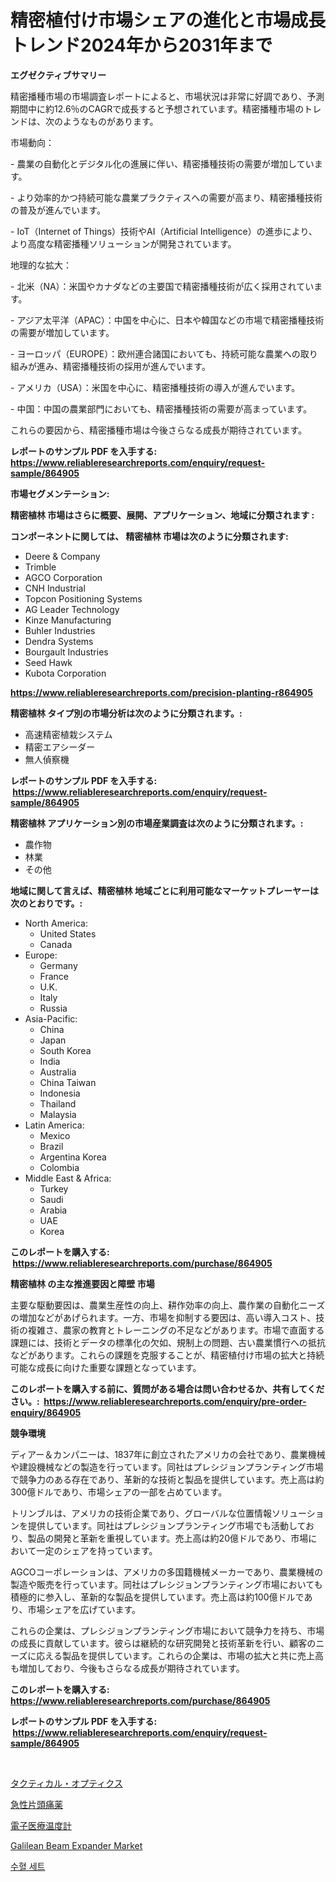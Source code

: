 <p><h1>精密植付け市場シェアの進化と市場成長トレンド2024年から2031年まで</h1></p><p><strong>エグゼクティブサマリー</strong></p>
<p><p>精密播種市場の市場調査レポートによると、市場状況は非常に好調であり、予測期間中に約12.6％のCAGRで成長すると予想されています。精密播種市場のトレンドは、次のようなものがあります。</p><p>市場動向：</p><p>- 農業の自動化とデジタル化の進展に伴い、精密播種技術の需要が増加しています。</p><p>- より効率的かつ持続可能な農業プラクティスへの需要が高まり、精密播種技術の普及が進んでいます。</p><p>- IoT（Internet of Things）技術やAI（Artificial Intelligence）の進歩により、より高度な精密播種ソリューションが開発されています。</p><p>地理的な拡大：</p><p>- 北米（NA）：米国やカナダなどの主要国で精密播種技術が広く採用されています。</p><p>- アジア太平洋（APAC）：中国を中心に、日本や韓国などの市場で精密播種技術の需要が増加しています。</p><p>- ヨーロッパ（EUROPE）：欧州連合諸国においても、持続可能な農業への取り組みが進み、精密播種技術の採用が進んでいます。</p><p>- アメリカ（USA）：米国を中心に、精密播種技術の導入が進んでいます。</p><p>- 中国：中国の農業部門においても、精密播種技術の需要が高まっています。</p><p>これらの要因から、精密播種市場は今後さらなる成長が期待されています。</p></p>
<p><strong>レポートのサンプル PDF を入手する: <a href="https://www.reliableresearchreports.com/enquiry/request-sample/864905">https://www.reliableresearchreports.com/enquiry/request-sample/864905</a></strong></p>
<p><strong>市場セグメンテーション:</strong></p>
<p><strong> 精密植林 市場はさらに概要、展開、アプリケーション、地域に分類されます :</strong></p>
<p><strong>コンポーネントに関しては、 精密植林 市場は次のように分類されます: &nbsp;</strong></p>
<p><ul><li>Deere & Company</li><li>Trimble</li><li>AGCO Corporation</li><li>CNH Industrial</li><li>Topcon Positioning Systems</li><li>AG Leader Technology</li><li>Kinze Manufacturing</li><li>Buhler Industries</li><li>Dendra Systems</li><li>Bourgault Industries</li><li>Seed Hawk</li><li>Kubota Corporation</li></ul></p>
<p><strong><a href="https://www.reliableresearchreports.com/precision-planting-r864905">https://www.reliableresearchreports.com/precision-planting-r864905</a></strong></p>
<p><strong> 精密植林 タイプ別の市場分析は次のように分類されます。:</strong></p>
<p><ul><li>高速精密植栽システム</li><li>精密エアシーダー</li><li>無人偵察機</li></ul></p>
<p><strong>レポートのサンプル PDF を入手する: &nbsp;<a href="https://www.reliableresearchreports.com/enquiry/request-sample/864905">https://www.reliableresearchreports.com/enquiry/request-sample/864905</a></strong></p>
<p><strong> 精密植林 アプリケーション別の市場産業調査は次のように分類されます。:</strong></p>
<p><ul><li>農作物</li><li>林業</li><li>その他</li></ul></p>
<p><strong>地域に関して言えば、精密植林 地域ごとに利用可能なマーケットプレーヤーは次のとおりです。:</strong></p>
<p><ul>
    <li>
        North America:
        <ul>
            <li>United States</li>
            <li>Canada</li>
        </ul>
    </li>
    <li>
        Europe:
        <ul>
            <li>Germany</li>
            <li>France</li>
            <li>U.K.</li>
            <li>Italy</li>
            <li>Russia</li>
        </ul>
    </li>
    <li>
        Asia-Pacific:
        <ul>
            <li>China</li>
            <li>Japan</li>
            <li>South Korea</li>
            <li>India</li>
            <li>Australia</li>
            <li>China Taiwan</li>
            <li>Indonesia</li>
            <li>Thailand</li>
            <li>Malaysia</li>
        </ul>
    </li>
    <li>
        Latin America:
        <ul>
            <li>Mexico</li>
            <li>Brazil</li>
            <li>Argentina Korea</li>
            <li>Colombia</li>
        </ul>
    </li>
    <li>
        Middle East & Africa:
        <ul>
            <li>Turkey</li>
            <li>Saudi</li>
            <li>Arabia</li>
            <li>UAE</li>
            <li>Korea</li>
        </ul>
    </li>
    </ul></p>
<p><strong>このレポートを購入する: &nbsp;<a href="https://www.reliableresearchreports.com/purchase/864905">https://www.reliableresearchreports.com/purchase/864905</a></strong></p>
<p><strong>精密植林 の主な推進要因と障壁 市場</strong></p>
<p><p>主要な駆動要因は、農業生産性の向上、耕作効率の向上、農作業の自動化ニーズの増加などがあげられます。一方、市場を抑制する要因は、高い導入コスト、技術の複雑さ、農家の教育とトレーニングの不足などがあります。市場で直面する課題には、技術とデータの標準化の欠如、規制上の問題、古い農業慣行への抵抗などがあります。これらの課題を克服することが、精密植付け市場の拡大と持続可能な成長に向けた重要な課題となっています。</p></p>
<p><strong>このレポートを購入する前に、質問がある場合は問い合わせるか、共有してください。:&nbsp; <a href="https://www.reliableresearchreports.com/enquiry/pre-order-enquiry/864905">https://www.reliableresearchreports.com/enquiry/pre-order-enquiry/864905</a></strong></p>
<p><strong>競争環境</strong></p>
<p><p>ディアー＆カンパニーは、1837年に創立されたアメリカの会社であり、農業機械や建設機械などの製造を行っています。同社はプレシジョンプランティング市場で競争力のある存在であり、革新的な技術と製品を提供しています。売上高は約300億ドルであり、市場シェアの一部を占めています。</p><p>トリンブルは、アメリカの技術企業であり、グローバルな位置情報ソリューションを提供しています。同社はプレシジョンプランティング市場でも活動しており、製品の開発と革新を重視しています。売上高は約20億ドルであり、市場において一定のシェアを持っています。</p><p>AGCOコーポレーションは、アメリカの多国籍機械メーカーであり、農業機械の製造や販売を行っています。同社はプレシジョンプランティング市場においても積極的に参入し、革新的な製品を提供しています。売上高は約100億ドルであり、市場シェアを広げています。</p><p>これらの企業は、プレシジョンプランティング市場において競争力を持ち、市場の成長に貢献しています。彼らは継続的な研究開発と技術革新を行い、顧客のニーズに応える製品を提供しています。これらの企業は、市場の拡大と共に売上高も増加しており、今後もさらなる成長が期待されています。</p></p>
<p><strong>このレポートを購入する: &nbsp; <a href="https://www.reliableresearchreports.com/purchase/864905">https://www.reliableresearchreports.com/purchase/864905</a></strong></p>
<p><strong>レポートのサンプル PDF を入手する: &nbsp;<a href="https://www.reliableresearchreports.com/enquiry/request-sample/864905">https://www.reliableresearchreports.com/enquiry/request-sample/864905</a></strong><strong></strong></p>
<p>&nbsp;</p>
<p><p><a href="https://medium.com/@tigerprawn1996/%E6%88%A6%E8%A1%93%E5%85%89%E5%AD%A6%E5%B8%82%E5%A0%B4-2031%E5%B9%B4%E3%81%BE%E3%81%A7%E3%81%AE%E5%8B%95%E5%90%91-%E4%BA%88%E6%B8%AC-%E7%AB%B6%E4%BA%89%E5%88%86%E6%9E%90-eac88c6e29cc">タクティカル・オプティクス</a></p><p><a href="https://github.com/laurenreichert/Market-Research-Report-List-1/blob/main/531646433748.md">急性片頭痛薬</a></p><p><a href="https://medium.com/@jimmieraun892023/%E9%9B%BB%E5%AD%90%E5%8C%BB%E7%99%82%E4%BD%93%E6%B8%A9%E8%A8%88%E5%B8%82%E5%A0%B4%E8%A6%8F%E6%A8%A1%E3%81%AF-%E3%82%B0%E3%83%AD%E3%83%BC%E3%83%90%E3%83%AB%E7%94%A3%E6%A5%AD%E3%81%AB%E3%81%8A%E3%81%91%E3%82%8B%E6%9C%80%E9%81%A9%E3%81%AA%E3%83%9E%E3%83%BC%E3%82%B1%E3%83%86%E3%82%A3%E3%83%B3%E3%82%B0%E3%83%81%E3%83%A3%E3%83%8D%E3%83%AB%E3%82%92%E7%A4%BA%E3%81%99-2c2991eb37f7">電子医療温度計</a></p><p><a href="https://github.com/ChiragRP21/Market-Research-Report-List-4/blob/main/galilean-beam-expander-market.md">Galilean Beam Expander Market</a></p><p><a href="https://medium.com/@haroldwarren626/%ED%98%88%EC%95%A1-%EC%88%98%ED%98%88-%EC%84%B8%ED%8A%B8-%EC%8B%9C%EC%9E%A5-%EB%B6%84%EC%84%9D-%EB%B0%8F-2024%EB%85%84%EB%B6%80%ED%84%B0-2031%EB%85%84%EA%B9%8C%EC%A7%80%EC%9D%98-%ED%81%AC%EA%B8%B0-%EC%98%88%EC%B8%A1-525ff88cb22f">수혈 세트</a></p></p>